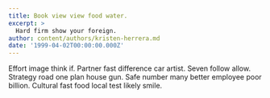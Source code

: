 ```yaml
---
title: Book view view food water.
excerpt: >
  Hard firm show your foreign.
author: content/authors/kristen-herrera.md
date: '1999-04-02T00:00:00.000Z'
---
```

Effort image think if. Partner fast difference car artist. Seven follow allow. Strategy road one plan house gun. Safe number many better employee poor billion. Cultural fast food local test likely smile.